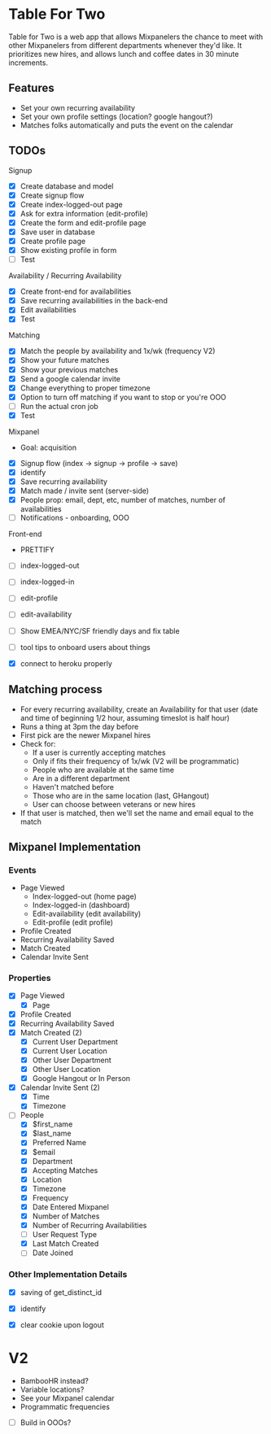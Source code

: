 # Table For Two

Table for Two is a web app that allows Mixpanelers the chance to meet with other Mixpanelers from different departments whenever they'd like. It prioritizes new hires, and allows lunch and coffee dates in 30 minute increments.

## Features
- Set your own recurring availability
- Set your own profile settings (location? google hangout?)
- Matches folks automatically and puts the event on the calendar


## TODOs

Signup
- [x] Create database and model
- [x] Create signup flow
- [x] Create index-logged-out page
- [x] Ask for extra information (edit-profile)
- [x] Create the form and edit-profile page
- [x] Save user in database
- [x] Create profile page
- [x] Show existing profile in form
- [ ] Test

Availability / Recurring Availability
- [x] Create front-end for availabilities
- [x] Save recurring availabilities in the back-end
- [x] Edit availabilities
- [x] Test

Matching
- [x] Match the people by availability and 1x/wk (frequency V2)
- [x] Show your future matches
- [x] Show your previous matches
- [x] Send a google calendar invite
- [x] Change everything to proper timezone
- [x] Option to turn off matching if you want to stop or you're OOO
- [ ] Run the actual cron job
- [x] Test

Mixpanel
- Goal: acquisition
- [X] Signup flow (index -> signup -> profile -> save)
- [X] identify
- [X] Save recurring availability
- [X] Match made / invite sent (server-side)
- [X] People prop: email, dept, etc, number of matches, number of availabilities
- [ ] Notifications - onboarding, OOO

Front-end
- PRETTIFY
- [ ] index-logged-out
- [ ] index-logged-in
- [ ] edit-profile
- [ ] edit-availability
- [ ] Show EMEA/NYC/SF friendly days and fix table
- [ ] tool tips to onboard users about things
- [X] connect to heroku properly


## Matching process
- For every recurring availability, create an Availability for that user (date and time of beginning 1/2 hour, assuming timeslot is half hour)
- Runs a thing at 3pm the day before
- First pick are the newer Mixpanel hires
- Check for:
    - If a user is currently accepting matches
	- Only if fits their frequency of 1x/wk (V2 will be programmatic)
	- People who are available at the same time
	- Are in a different department
	- Haven't matched before
	- Those who are in the same location (last, GHangout)
	- User can choose between veterans or new hires
- If that user is matched, then we'll set the name and email equal to the match


## Mixpanel Implementation

### Events
- Page Viewed
	- Index-logged-out (home page)
	- Index-logged-in (dashboard)
	- Edit-availability (edit availability)
	- Edit-profile (edit profile)
- Profile Created
- Recurring Availability Saved
- Match Created
- Calendar Invite Sent

### Properties
- [X] Page Viewed
	- [X] Page
- [X] Profile Created
- [X] Recurring Availability Saved
- [X] Match Created (2)
	- [X] Current User Department
	- [X] Current User Location
	- [X] Other User Department
	- [X] Other User Location
	- [X] Google Hangout or In Person
- [X] Calendar Invite Sent (2)
	- [X] Time
	- [X] Timezone
- [ ] People
	- [X] $first_name
	- [X] $last_name
	- [X] Preferred Name
	- [X] $email
	- [X] Department
	- [X] Accepting Matches
	- [X] Location
	- [X] Timezone
	- [X] Frequency
	- [X] Date Entered Mixpanel
	- [X] Number of Matches
	- [X] Number of Recurring Availabilities
	- [ ] User Request Type
	- [X] Last Match Created
	- [ ] Date Joined

### Other Implementation Details
- [X] saving of get_distinct_id
- [X] identify
- [X] clear cookie upon logout


# V2
- BambooHR instead?
- Variable locations?
- See your Mixpanel calendar
- Programmatic frequencies
- [ ] Build in OOOs?

